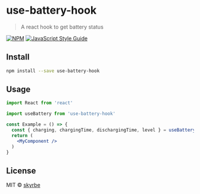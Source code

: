 # use-battery-hook

> A react hook to get battery status

[![NPM](https://img.shields.io/npm/v/use-battery-hook.svg)](https://www.npmjs.com/package/use-battery-hook) [![JavaScript Style Guide](https://img.shields.io/badge/code_style-standard-brightgreen.svg)](https://standardjs.com)

## Install

```bash
npm install --save use-battery-hook
```

## Usage

```jsx
import React from 'react'

import useBattery from 'use-battery-hook'

const Example = () => {
  const { charging, chargingTime, dischargingTime, level } = useBattery();
  return (
    <MyComponent />
  )
}
```

## License

MIT © [skyrbe](https://github.com/skyrbe)

